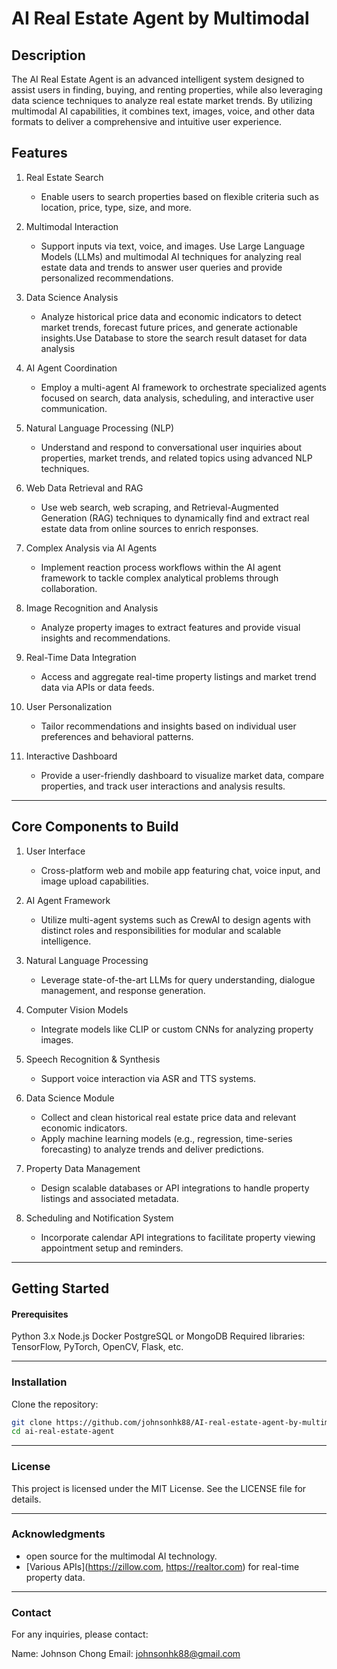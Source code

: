 # AI Real Estate Agent by Multimodal
## Description
The AI Real Estate Agent is an advanced intelligent system designed to assist users in finding, buying, and renting properties, while also leveraging data science techniques to analyze real estate market trends. By utilizing multimodal AI capabilities, it combines text, images, voice, and other data formats to deliver a comprehensive and intuitive user experience.

## Features
1. Real Estate Search
    - Enable users to search properties based on flexible criteria such as location, price, type, size, and more.  

2. Multimodal Interaction
    - Support inputs via text, voice, and images. Use Large Language Models (LLMs) and multimodal AI techniques for analyzing real estate data and trends to answer user queries and provide personalized recommendations.

3. Data Science Analysis
    - Analyze historical price data and economic indicators to detect market trends, forecast future prices, and generate actionable insights.Use Database to store the search result dataset for data analysis

4. AI Agent Coordination
    - Employ a multi-agent AI framework to orchestrate specialized agents focused on search, data analysis, scheduling, and interactive user communication.

5. Natural Language Processing (NLP)
    - Understand and respond to conversational user inquiries about properties, market trends, and related topics using advanced NLP techniques.

6. Web Data Retrieval and RAG
    - Use web search, web scraping, and Retrieval-Augmented Generation (RAG) techniques to dynamically find and extract real estate data from online sources to enrich responses.

7. Complex Analysis via AI Agents
    - Implement reaction process workflows within the AI agent framework to tackle complex analytical problems through collaboration.

8. Image Recognition and Analysis
    - Analyze property images to extract features and provide visual insights and recommendations.

9. Real-Time Data Integration
    - Access and aggregate real-time property listings and market trend data via APIs or data feeds.

10. User Personalization
    - Tailor recommendations and insights based on individual user preferences and behavioral patterns.

11. Interactive Dashboard
    - Provide a user-friendly dashboard to visualize market data, compare properties, and track user interactions and analysis results.

-------------------------------------------------------------------
## Core Components to Build
1. User Interface
    - Cross-platform web and mobile app featuring chat, voice input, and image upload capabilities.

2. AI Agent Framework
    - Utilize multi-agent systems such as CrewAI to design agents with distinct roles and responsibilities for modular and scalable intelligence.

3. Natural Language Processing
    - Leverage state-of-the-art LLMs for query understanding, dialogue management, and response generation.

4. Computer Vision Models
    - Integrate models like CLIP or custom CNNs for analyzing property images.

5. Speech Recognition & Synthesis
    - Support voice interaction via ASR and TTS systems.

6. Data Science Module
    - Collect and clean historical real estate price data and relevant economic indicators.
    - Apply machine learning models (e.g., regression, time-series forecasting) to analyze trends and deliver predictions.

7. Property Data Management
    - Design scalable databases or API integrations to handle property listings and associated metadata.

8. Scheduling and Notification System
    - Incorporate calendar API integrations to facilitate property viewing appointment setup and reminders.


-------------------------------------------------------------------------

## Getting Started
#### Prerequisites
Python 3.x
Node.js
Docker
PostgreSQL or MongoDB
Required libraries: TensorFlow, PyTorch, OpenCV, Flask, etc.

------------------------------------------------------------------------
### Installation
Clone the repository:
```bash
git clone https://github.com/johnsonhk88/AI-real-estate-agent-by-multimodal
cd ai-real-estate-agent
```

----------------------------------------------------------------------
### License
This project is licensed under the MIT License. See the LICENSE file for details.

----------------------------------------------------------------------
### Acknowledgments
- open source for the multimodal AI technology.
- [Various APIs](https://zillow.com, https://realtor.com) for real-time property data.


----------------------------------------------------------------------
### Contact
For any inquiries, please contact:

Name: Johnson Chong
Email: johnsonhk88@gmail.com
